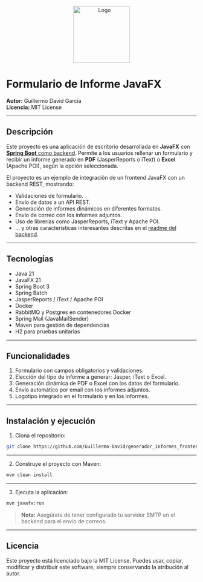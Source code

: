 <p align="center">
  <img src="https://github.com/user-attachments/assets/f86d4e14-c8cc-4659-b1f5-0c551941902b" alt="Logo" width="150"/>
</p>

# Formulario de Informe JavaFX

**Autor:** Guillermo David García  
**Licencia:** MIT License

---

## Descripción

Este proyecto es una aplicación de escritorio desarrollada en **JavaFX** con [**Spring Boot** como backend](https://github.com/Guillermo-David/generador_informes_backend). Permite a los usuarios rellenar un formulario y recibir un informe generado en **PDF** (JasperReports o iText) o **Excel** (Apache POI), según la opción seleccionada.  

El proyecto es un ejemplo de integración de un frontend JavaFX con un backend REST, mostrando:  
- Validaciones de formulario.  
- Envío de datos a un API REST.  
- Generación de informes dinámicos en diferentes formatos.  
- Envío de correo con los informes adjuntos.  
- Uso de librerías como JasperReports, iText y Apache POI.  
- ... y otras características interesantes descritas en el [readme del backend](https://github.com/Guillermo-David/generador_informes_backend/blob/master/README.md).

---

## Tecnologías

- Java 21
- JavaFX 21
- Spring Boot 3
- Spring Batch
- JasperReports / iText / Apache POI
- Docker
- RabbitMQ y Postgres en contenedores Docker
- Spring Mail (JavaMailSender)
- Maven para gestión de dependencias
- H2 para pruebas unitarias

---

## Funcionalidades

1. Formulario con campos obligatorios y validaciones.  
2. Elección del tipo de informe a generar: Jasper, iText o Excel.  
3. Generación dinámica de PDF o Excel con los datos del formulario.  
4. Envío automático por email con los informes adjuntos.  
5. Logotipo integrado en el formulario y en los informes.

---

## Instalación y ejecución

1. Clona el repositorio:
```bash
git clone https://github.com/Guillermo-David/generador_informes_frontend.git
```
---
2. Construye el proyecto con Maven:
```bash
mvn clean install
```
---
3. Ejecuta la aplicación:
```bash
mvn javafx:run
```
> **Nota:** Asegúrate de tener configurado tu servidor SMTP en el backend para el envío de correos.
---
## Licencia
Este proyecto está licenciado bajo la MIT License. Puedes usar, copiar, modificar y distribuir este software, siempre conservando la atribución al autor.
